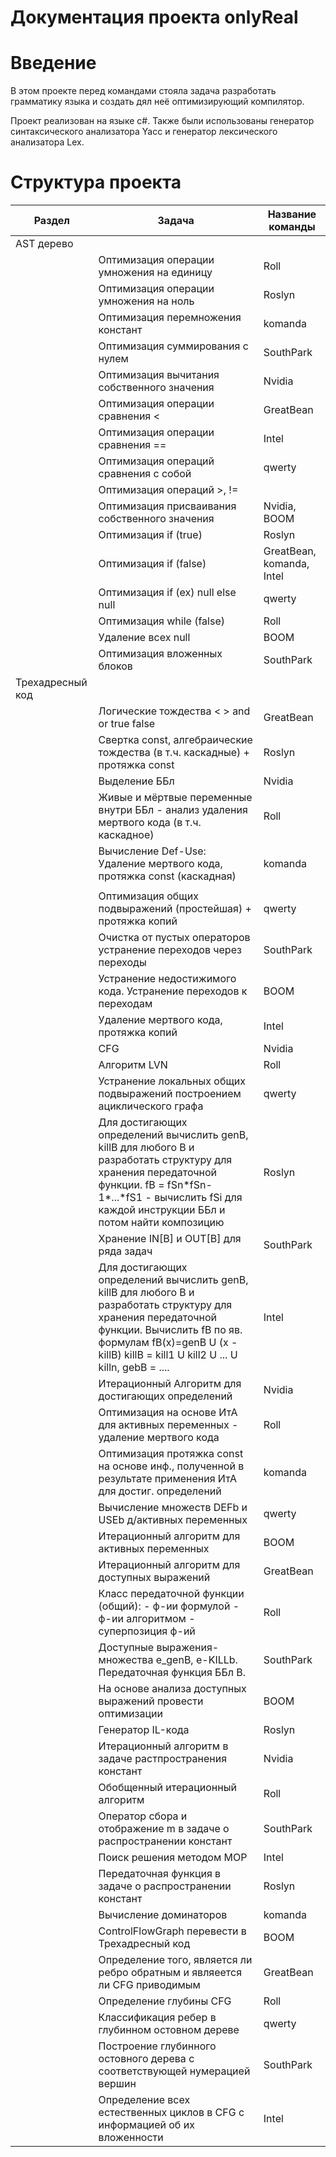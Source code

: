 # Документация проекта onlyReal

# Введение
В этом проекте перед командами стояла задача разработать грамматику языка и создать дял неё оптимизирующий компилятор.

Проект реализован на языке с#. Также были использованы генератор синтаксического анализатора Yacc и генератор лексического анализатора Lex.

# Структура проекта
<table>
    <thead>
    <tr>
        <th>Раздел</th>
        <th>Задача</th>
        <th>Название команды</th>
    </tr>
    </thead>
    <tbody>
    <tr>
        <td>AST дерево</td>
        <td></td>
        <td></td>
    </tr>
    <tr>
        <td></td>
        <td>Оптимизация операции умножения на единицу</td>
        <td>Roll</td>
    </tr>
    <tr>
        <td></td>
        <td>Оптимизация операции умножения на ноль</td>
        <td>Roslyn</td>
    </tr>
    <tr>
        <td></td>
        <td>Оптимизация перемножения констант</td>
        <td>komanda</td>
    </tr>
    <tr>
        <td></td>
        <td>Оптимизация суммирования с нулем</td>
        <td>SouthPark</td>
    </tr>
    <tr>
        <td></td>
        <td>Оптимизация вычитания собственного значения</td>
        <td>Nvidia</td>
    </tr>
    <tr>
        <td></td>
        <td>Оптимизация операции сравнения <</td>
        <td>GreatBean</td>
    </tr>
    <tr>
        <td></td>
        <td>Оптимизация операции сравнения ==</td>
        <td>Intel</td>
    </tr>
    <tr>
        <td></td>
        <td>Оптимизация операций сравнения с собой</td>
        <td>qwerty</td>
    </tr>
    <tr>
        <td></td>
        <td>Оптимизация операций >, !=</td>
        <td></td>
    </tr>
    <tr>
        <td></td>
        <td>Оптимизация присваивания собственного значения</td>
        <td>Nvidia, BOOM</td>
    </tr>
    <tr>
        <td></td>
        <td>Оптимизация if (true)</td>
        <td>Roslyn</td>
    </tr>
    <tr>
        <td></td>
        <td>Оптимизация if (false)</td>
        <td>GreatBean, komanda, Intel</td>
    </tr>
    <tr>
        <td></td>
        <td>Оптимизация if (ex) null else null</td>
        <td>qwerty</td>
    </tr>
    <tr>
        <td></td>
        <td>Оптимизация while (false)</td>
        <td>Roll</td>
    </tr>
    <tr>
        <td></td>
        <td>Удаление всех null</td>
        <td>BOOM</td>
    </tr>
    <tr>
        <td></td>
        <td>Оптимизация вложенных блоков</td>
        <td>SouthPark</td>
    </tr>
    <tr>
        <td>Трехадресный код</td>
        <td></td>
        <td></td>
    </tr>
    <tr>
        <td></td>
        <td>Логические тождества < > and or true false</td>
        <td>GreatBean</td>
    </tr>
    <tr>
        <td></td>
        <td>Свертка const, алгебраические тождества (в т.ч. каскадные) + протяжка const</td>
        <td>Roslyn</td>
    </tr>
    <tr>
        <td></td>
        <td>Выделение ББл</td>
        <td>Nvidia</td>
    </tr>
    <tr>
        <td></td>
        <td>Живые и мёртвые переменные внутри ББл - анализ удаления мертвого кода (в т.ч. каскадное)</td>
        <td>Roll</td>
    </tr>
    <tr>
        <td></td>
        <td>Вычисление Def-Use: Удаление мертвого кода, протяжка const (каскадная)</td>
        <td>komanda</td>
    </tr>
    <tr>
        <td></td>
        <td></td>
        <td></td>
    </tr>
    <tr>
        <td></td>
        <td>Оптимизация общих подвыражений (простейшая) + протяжка копий</td>
        <td>qwerty</td>
    </tr>
    <tr>
        <td></td>
        <td>Очистка от пустых операторов устранение переходов через переходы</td>
        <td>SouthPark</td>
    </tr>
    <tr>
        <td></td>
        <td>Устранение недостижимого кода. Устранение переходов к переходам</td>
        <td>BOOM</td>
    </tr>
    <tr>
        <td></td>
        <td>Удаление мертвого кода, протяжка копий</td>
        <td>Intel</td>
    </tr>
    <tr>
        <td></td>
        <td>CFG</td>
        <td>Nvidia</td>
    </tr>
    <tr>
        <td></td>
        <td>Алгоритм LVN</td>
        <td>Roll</td>
    </tr>
    <tr>
        <td></td>
        <td>Устранение локальных общих подвыражений построением ациклического графа</td>
        <td>qwerty</td>
    </tr>
    <tr>
        <td></td>
        <td>Для достигающих определений вычислить genB, killB для любого B и разработать структуру для хранения передаточной функции.
            fB = fSn*fSn-1*...*fS1 - вычислить fSi для каждой инструкции ББл и потом найти композицию</td>
        <td>Roslyn</td>
    </tr>
    <tr>
        <td></td>
        <td>Хранение IN[B] и OUT[B] для ряда задач</td>
        <td>SouthPark</td>
    </tr>
    <tr>
        <td></td>
        <td>Для достигающих определений вычислить genB, killB для любого B и разработать структуру для хранения передаточной функции.
            Вычислить fB по яв. формулам fB(x)=genB U (x - killB) killB = kill1 U kill2 U ... U killn, gebB = ....</td>
        <td>Intel</td>
    </tr>
    <tr>
        <td></td>
        <td>Итерационный Алгоритм для достигающих определений</td>
        <td>Nvidia</td>
    </tr>
    <tr>
        <td></td>
        <td>Оптимизация на основе ИтА для активных переменных - удаление мертвого кода </td>
        <td>Roll</td>
    </tr>
    <tr>
        <td></td>
        <td>Оптимизация протяжка const на основе инф., полученной в результате применения ИтА для достиг. определений</td>
        <td>komanda</td>
    </tr>
    <tr>
        <td></td>
        <td>Вычисление множеств DEFb и USEb д/активных переменных</td>
        <td>qwerty</td>
    </tr>
    <tr>
        <td></td>
        <td>Итерационный алгоритм для активных переменных</td>
        <td>BOOM</td>
    </tr>
    <tr>
        <td></td>
        <td>Итерационный алгоритм для доступных выражений</td>
        <td>GreatBean</td>
    </tr>
    <tr>
        <td></td>
        <td>Класс передаточной функции (общий):
            - ф-ии формулой
            - ф-ии алгоритмом
            - суперпозиция ф-ий</td>
        <td>Roll</td>
    </tr>
    <tr>
        <td></td>
        <td>Доступные выражения-множества e_genB, e-KILLb. Передаточная функция ББл В.</td>
        <td>SouthPark</td>
    </tr>
    <tr>
        <td></td>
        <td>На основе анализа доступных выражений провести оптимизации</td>
        <td>BOOM</td>
    </tr>
    <tr>
        <td></td>
        <td>Генератор IL-кода</td>
        <td>Roslyn</td>
    </tr>
    <tr>
        <td></td>
        <td>Итерационный алгоритм в задаче растпространения констант</td>
        <td>Nvidia</td>
    </tr>
    <tr>
        <td></td>
        <td>Обобщенный итерационный алгоритм</td>
        <td>Roll</td>
    </tr>
    <tr>
        <td></td>
        <td>Оператор сбора и отображение m в задаче о распространении констант</td>
        <td>SouthPark</td>
    </tr>
    <tr>
        <td></td>
        <td>Поиск решения методом MOP</td>
        <td>Intel</td>
    </tr>
    <tr>
        <td></td>
        <td>Передаточная функция в задаче о распространении констант</td>
        <td>Roslyn</td>
    </tr>
    <tr>
        <td></td>
        <td>Вычисление доминаторов</td>
        <td>komanda</td>
    </tr>
    <tr>
        <td></td>
        <td>ControlFlowGraph перевести в Трехадресный код</td>
        <td>BOOM</td>
    </tr>
    <tr>
        <td></td>
        <td>Определение того, является ли ребро обратным и являеется ли CFG приводимым</td>
        <td>GreatBean</td>
    </tr>
    <tr>
        <td></td>
        <td>Определение глубины CFG</td>
        <td>Roll</td>
    </tr>
    <tr>
        <td></td>
        <td>Классификация ребер в глубинном остовном дереве </td>
        <td>qwerty</td>
    </tr>
    <tr>
        <td></td>
        <td>Построение глубинного остовного дерева с соответствующей нумерацией вершин</td>
        <td>SouthPark</td>
    </tr>
    <tr>
        <td></td>
        <td>Определение всех естественных циклов в CFG с информацией об их вложенности</td>
        <td>Intel</td>
    </tr>
    </tbody>
</table>